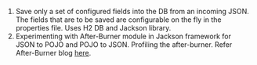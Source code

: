 1. Save only a set of configured fields into the DB from an incoming JSON. The fields that are to be saved are configurable on the fly in the properties file. Uses H2 DB and Jackson library.
2. Experimenting with After-Burner module in Jackson framework for JSON to POJO and POJO to JSON. Profiling the after-burner.
Refer After-Burner blog [here](http://www.cowtowncoder.com/blog/archives/2012/04/entry_470.html).
